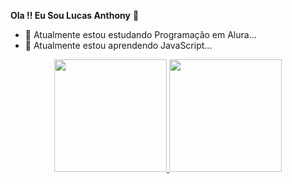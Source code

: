 **Ola !! Eu Sou Lucas Anthony** 👋


- 🔭 Atualmente estou estudando Programação em Alura...
- 🌱 Atualmente estou aprendendo JavaScript...

<div align="center">
  <a href="https://github.com/Lucas9259">
  <img height="180em" src="https://github-readme-stats.vercel.app/api?username=Lucas9259&show_icons=true&theme=tokyonight&include_all_commits=true&count_private=true"/>
  <img height="180em" src="https://github-readme-stats.vercel.app/api/top-langs/?username=Lucas9259&layout=compact&langs_count=7&theme=tokyonight"/>
</div>

  



